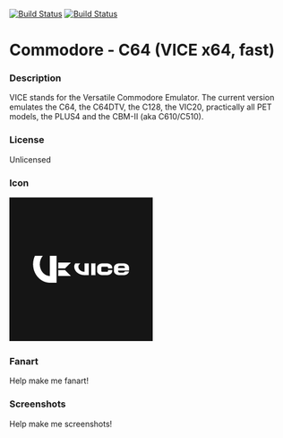 [![Build Status](https://travis-ci.org/kodi-game/game.libretro.vice_x64dtv.svg?branch=master)](https://travis-ci.org/kodi-game/game.libretro.vice_x64dtv)
[![Build Status](https://ci.appveyor.com/api/projects/status/github/kodi-game/game.libretro.vice_x64dtv?svg=true)](https://ci.appveyor.com/project/kodi-game/game-libretro-vice-x64dtv)

# Commodore - C64 (VICE x64, fast)

### Description

VICE stands for the Versatile Commodore Emulator. The current version emulates the C64, the C64DTV, the C128, the VIC20, practically all PET models, the PLUS4 and the CBM-II (aka C610/C510).

### License

Unlicensed

### Icon

![Commodore - C64 (VICE x64, fast) icon](game.libretro.vice_x64dtv/resources/icon.png)

### Fanart

Help make me fanart!

### Screenshots

Help make me screenshots!
